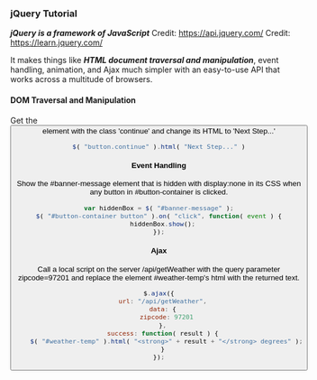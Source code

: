 ### jQuery Tutorial

***jQuery is a framework of JavaScript***
Credit: https://api.jquery.com/
Credit: https://learn.jquery.com/

It makes things like ***HTML document traversal and manipulation***, 
event handling, animation, and Ajax much simpler with an easy-to-use API that works across a multitude of browsers.
 
#### DOM Traversal and Manipulation
Get the <button> element with the class 'continue' and change its HTML to 'Next Step...'
```JavaScript
$( "button.continue" ).html( "Next Step..." )
```

#### Event Handling
Show the #banner-message element that is hidden with display:none in its CSS when any button in #button-container is clicked.
```JavaScript
var hiddenBox = $( "#banner-message" );
$( "#button-container button" ).on( "click", function( event ) {
  hiddenBox.show();
});
```
#### Ajax
Call a local script on the server /api/getWeather with the query parameter zipcode=97201 and replace the element #weather-temp's html with the returned text.
```JavaScript
$.ajax({
  url: "/api/getWeather",
  data: {
    zipcode: 97201
  },
  success: function( result ) {
    $( "#weather-temp" ).html( "<strong>" + result + "</strong> degrees" );
  }
});
```
